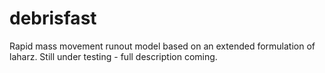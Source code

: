 # debrisfast
Rapid mass movement runout model based on an extended formulation of laharz. Still under testing - full description coming.

